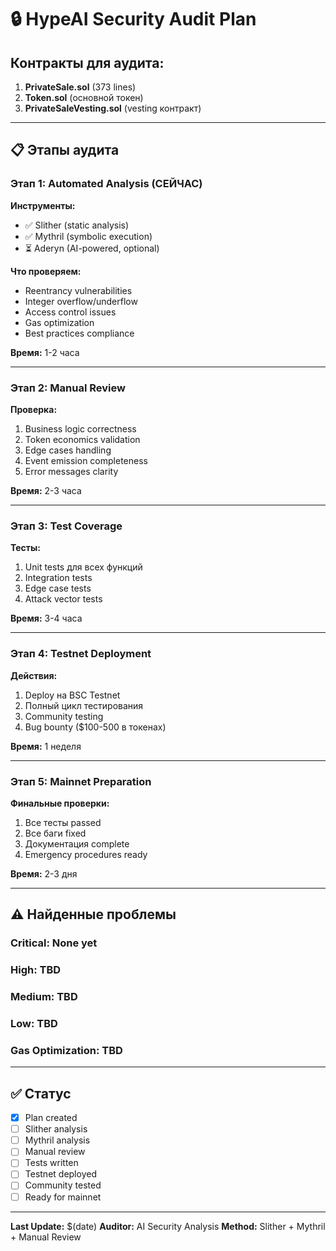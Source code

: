 # 🔒 HypeAI Security Audit Plan

## Контракты для аудита:

1. **PrivateSale.sol** (373 lines)
2. **Token.sol** (основной токен)
3. **PrivateSaleVesting.sol** (vesting контракт)

---

## 📋 Этапы аудита

### Этап 1: Automated Analysis (СЕЙЧАС)

**Инструменты:**
- ✅ Slither (static analysis)
- ✅ Mythril (symbolic execution)
- ⏳ Aderyn (AI-powered, optional)

**Что проверяем:**
- Reentrancy vulnerabilities
- Integer overflow/underflow
- Access control issues
- Gas optimization
- Best practices compliance

**Время:** 1-2 часа

---

### Этап 2: Manual Review

**Проверка:**
1. Business logic correctness
2. Token economics validation
3. Edge cases handling
4. Event emission completeness
5. Error messages clarity

**Время:** 2-3 часа

---

### Этап 3: Test Coverage

**Тесты:**
1. Unit tests для всех функций
2. Integration tests
3. Edge case tests
4. Attack vector tests

**Время:** 3-4 часа

---

### Этап 4: Testnet Deployment

**Действия:**
1. Deploy на BSC Testnet
2. Полный цикл тестирования
3. Community testing
4. Bug bounty ($100-500 в токенах)

**Время:** 1 неделя

---

### Этап 5: Mainnet Preparation

**Финальные проверки:**
1. Все тесты passed
2. Все баги fixed
3. Документация complete
4. Emergency procedures ready

**Время:** 2-3 дня

---

## ⚠️ Найденные проблемы

### Critical: None yet
### High: TBD
### Medium: TBD
### Low: TBD
### Gas Optimization: TBD

---

## ✅ Статус

- [x] Plan created
- [ ] Slither analysis
- [ ] Mythril analysis
- [ ] Manual review
- [ ] Tests written
- [ ] Testnet deployed
- [ ] Community tested
- [ ] Ready for mainnet

---

**Last Update:** $(date)
**Auditor:** AI Security Analysis
**Method:** Slither + Mythril + Manual Review
